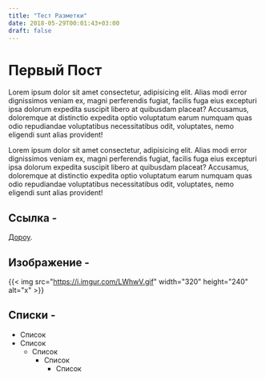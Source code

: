 ```yaml
---
title: "Тест Разметки"
date: 2018-05-29T00:01:43+03:00
draft: false
---
```


# Первый Пост 

Lorem ipsum dolor sit amet consectetur, adipisicing elit. Alias modi error dignissimos veniam ex, magni perferendis fugiat, facilis fuga eius excepturi ipsa dolorum expedita suscipit libero at quibusdam placeat? Accusamus, doloremque at distinctio expedita optio voluptatum earum numquam quas odio repudiandae voluptatibus necessitatibus odit, voluptates, nemo eligendi sunt alias provident!

Lorem ipsum dolor sit amet consectetur, adipisicing elit. Alias modi error dignissimos veniam ex, magni perferendis fugiat, facilis fuga eius excepturi ipsa dolorum expedita suscipit libero at quibusdam placeat? Accusamus, doloremque at distinctio expedita optio voluptatum earum numquam quas odio repudiandae voluptatibus necessitatibus odit, voluptates, nemo eligendi sunt alias provident!

## Ссылка - 
[Дороу](https://vk.com/id181960073).



## Изображение -
{{< img src="https://i.imgur.com/LWhwV.gif" width="320" height="240"  alt="x" >}}

## Списки -

* Список
* Список
    * Список
        * Список
            * Список
